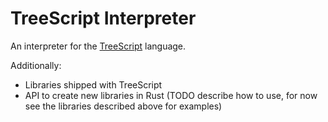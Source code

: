 # TreeScript Interpreter

An interpreter for the [TreeScript](https://github.org/jakobeha/treescript#readme) language.

Additionally:

- Libraries shipped with TreeScript
- API to create new libraries in Rust (TODO describe how to use, for now see the libraries described above for examples)
